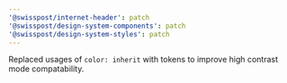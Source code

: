 ```yaml
---
'@swisspost/internet-header': patch
'@swisspost/design-system-components': patch
'@swisspost/design-system-styles': patch
---
```


Replaced usages of `color: inherit` with tokens to improve high contrast mode compatability.
